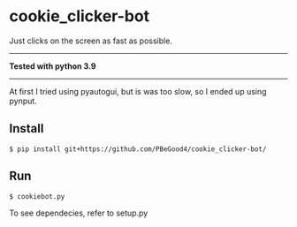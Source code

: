 # cookie_clicker-bot
Just clicks on the screen as fast as possible. 

___

**Tested with python 3.9**

___

At first I tried using pyautogui, but is was too slow, so I ended up using pynput.

## Install

```
$ pip install git+https://github.com/PBeGood4/cookie_clicker-bot/
```

## Run

```
$ cookiebot.py
```

To see dependecies, refer to setup.py
